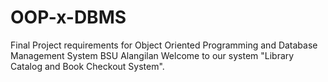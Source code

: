 # OOP-x-DBMS

Final Project requirements for Object Oriented Programming and Database Management System BSU Alangilan
Welcome to our system "Library Catalog and Book Checkout System". 
